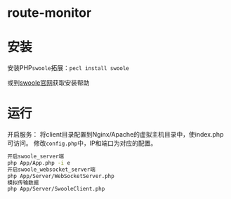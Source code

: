 # route-monitor

# 安装

安装PHP`swoole`拓展：`pecl install swoole`

或到[swoole官网](http://www.swoole.com/)获取安装帮助

# 运行

开启服务：
将client目录配置到Nginx/Apache的虚拟主机目录中，使index.php可访问。 修改`config.php`中，IP和端口为对应的配置。
``` bash
开启swoole_server端
php App/App.php -i e
开启swoole_websocket_server端
php App/Server/WebSocketServer.php
模拟传输数据
php App/Server/SwooleClient.php
```